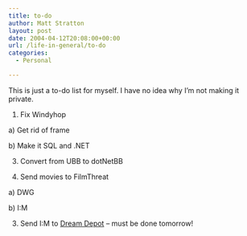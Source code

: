 ```yaml
---
title: to-do
author: Matt Stratton
layout: post
date: 2004-04-12T20:08:00+00:00
url: /life-in-general/to-do
categories:
  - Personal

---
```

This is just a to-do list for myself. I have no idea why I&#8217;m not making it private.

1) Fix Windyhop
  
a) Get rid of frame
  
b) Make it SQL and .NET
  
3) Convert from UBB to dotNetBB

2) Send movies to FilmThreat
  
a) DWG
  
b) I:M

3) Send I:M to [Dream Depot][1] &#8211; must be done tomorrow!

 [1]: http://www.thedreamdepot.com/submit5/index.htm